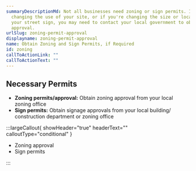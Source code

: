 ```yaml
---
summaryDescriptionMd: Not all businesses need zoning or sign permits. If you are
  changing the use of your site, or if you're changing the size or location of
  your street sign, you may need to contact your local government to obtain
  approval.
urlSlug: zoning-permit-approval
displayname: zoning-permit-approval
name: Obtain Zoning and Sign Permits, if Required
id: zoning
callToActionLink: ""
callToActionText: ""
---
```


## Necessary Permits

- **Zoning permits/approval:** Obtain zoning approval from your local zoning office
- **Sign permits:** Obtain signage approvals from your local building/ construction department or zoning office

:::largeCallout{ showHeader="true" headerText="" calloutType="conditional" }

- Zoning approval
- Sign permits

:::
